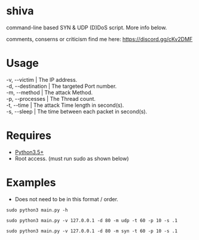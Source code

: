 # shiva

command-line based SYN & UDP (D)DoS script. More info below.

comments, conserns or criticism find me here: https://discord.gg/cKv2DMF

# Usage

-v, --victim       |  The IP address.                             
-d, --destination  |  The targeted Port number.                   
-m, --method       |  The attack Method.                          
-p, --processes    |  The Thread count.                         
-t, --time         |  The attack Time length in second(s).        
-s, --sleep        |  The time between each packet in second(s).  


# Requires
* [Python3.5+](http://www.dropwizard.io/1.0.2/docs/)
* Root access. (must run sudo as shown below)

# Examples
* Does not need to be in this format / order.
```
sudo python3 main.py -h
```
```
sudo python3 main.py -v 127.0.0.1 -d 80 -m udp -t 60 -p 10 -s .1
```
```
sudo python3 main.py -v 127.0.0.1 -d 80 -m syn -t 60 -p 10 -s .1
```
